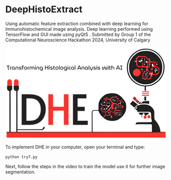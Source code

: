 # DeepHistoExtract
Using automatic feature extraction combined with deep learning for Immunohistochemical image analysis. Deep learning performed using TensorFlow and GUI made using pyQt5 . Submitted by Group 1 of the Computational Neuroscience Hackathon 2024, University of Calgary

![DHE](PastedGraphic-1.png)

To implement DHE in your computer, open your terminal and type:
```
python try7.py

```
Next, follow the steps in the video to train the model use it for further image segmentation. 
